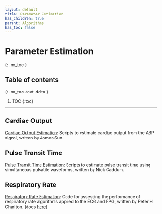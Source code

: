 ```yaml
---
layout: default
title: Parameter Estimation
has_children: true
parent: Algorithms
has_toc: false
---
```


# Parameter Estimation
{: .no_toc }

## Table of contents
{: .no_toc .text-delta }

1. TOC
{:toc}

---


## Cardiac Output

[Cardiac Output Estimation](https://www.physionet.org/physiotools/cardiac-output/): Scripts to estimate cardiac output from the ABP signal, written by James Sun.

## Pulse Transit Time

[Pulse Transit Time Estimation](http://uk.mathworks.com/matlabcentral/fileexchange/37746-ttalgorithm): Scripts to estimate pulse transit time using simultaneous pulsatile waveforms, written by Nick Gaddum.

## Respiratory Rate

[Respiratory Rate Estimation](http://peterhcharlton.github.io/RRest/algorithms.html): Code for assessing the performance of respiratory rate algorithms applied to the ECG and PPG, written by Peter H Charlton. (docs [here](RRest/RRest))